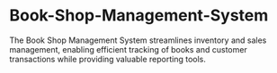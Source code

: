 # Book-Shop-Management-System
The Book Shop Management System streamlines inventory and sales management, enabling efficient tracking of books and customer transactions while providing valuable reporting tools.
